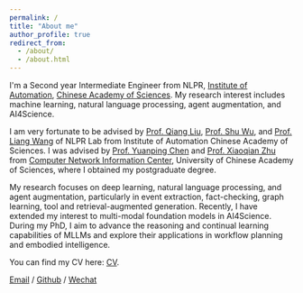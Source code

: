 ```yaml
---
permalink: /
title: "About me"
author_profile: true
redirect_from: 
  - /about/
  - /about.html
---
```


I'm a Second year Intermediate Engineer from NLPR, [Institute of Automation](https://ia.cas.cn/), [Chinese Academy of Sciences](https://english.cas.cn/). My research interest includes machine learning, natural language processing, agent augmentation, and AI4Science.

I am very fortunate to be advised by [Prof. Qiang Liu](https://scholar.google.com/citations?user=D-lKLcMAAAAJ), [Prof. Shu Wu](https://scholar.google.com/citations?user=qVge6YYAAAAJ&hl=en), and [Prof. Liang Wang](https://scholar.google.com/citations?user=8kzzUboAAAAJ&hl=zh-CN) of NLPR Lab from Institute of Automation Chinese Academy of Sciences. I was advised by [Prof. Yuanping Chen](https://cnic.cas.cn/sourcedb_cnic_cas/zw/zjrc/dsdw/202107/t20210702_6125751.html) and [Prof. Xiaoqian Zhu](https://scholar.google.com.hk/citations?user=1zMMq0QAAAAJ&hl=zh-CN) from [Computer Network Information Center](https://cnic.cas.cn/), University of Chinese Academy of Sciences, where I obtained my postgraduate degree.

My research focuses on deep learning, natural language processing, and agent augmentation, particularly in event extraction, fact-checking, graph learning, tool and retrieval-augmented generation. Recently, I have extended my interest to multi-modal foundation models in AI4Science. During my PhD, I aim to advance the reasoning and continual learning capabilities of MLLMs and explore their applications in workflow planning and embodied intelligence.

You can find my CV here: [CV](../assets/YunyueSu.pdf).

[Email](yunyue.su@ia.ac.cn) / [Github](https://github.com/OPilgrim) / [Wechat](../images/wechat.png)
